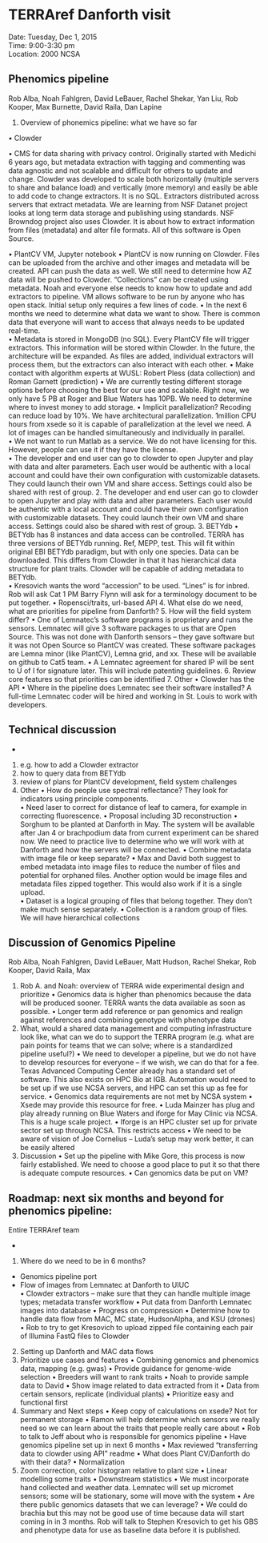 # TERRAref Danforth visit
Date:	Tuesday, Dec 1, 2015  
Time:	9:00-3:30 pm  
Location:	2000 NCSA  


## Phenomics pipeline 
Rob Alba, Noah Fahlgren, David LeBauer, Rachel Shekar, Yan Liu, Rob Kooper, Max Burnette, David Raila, Dan Lapine

  
 1.	Overview of phonemics pipeline: what we have so far

  •	Clowder 
  
  •	CMS for data sharing with privacy control.  Originally started with Medichi 6 years ago, but metadata extraction with tagging and commenting was data agnostic and not scalable and difficult for others to update and change.  Clowder was developed to scale both horizontally (multiple servers to share and balance load) and vertically (more memory) and easily be able to add code to change extractors.  It is no SQL.  Extractors distributed across servers that extract metadata.  We are learning from NSF Datanet project looks at long term data storage and publishing using standards.  NSF Browndog project also uses Clowder.  It is about how to extract information from files (metadata) and alter file formats.  All of this software is Open Source.

  •	PlantCV VM, Jupyter notebook 
•	PlantCV is now running on Clowder.  Files can be uploaded from the archive and other images and metadata will be created.  API can push the data as well. We still need to determine how AZ data will be pushed to Clowder. “Collections” can be created using metadata.  Noah and everyone else needs to know how to update and add extractors to pipeline.  VM allows software to be run by anyone who has open stack.  Initial setup only requires a few lines of code.
•	In the next 6 months we need to determine what data we want to show.  There is common data that everyone will want to access that always needs to be updated real-time.  
•	Metadata is stored in MongoDB (no SQL).  Every PlantCV file will trigger extractors.  This information will be stored within Clowder. In the future, the architecture will be expanded.  As files are added, individual extractors will process them, but the extractors can also interact with each other.
•	Make contact with algorithm experts at WUSL: Robert Pless (data collection) and Roman Garnett (prediction)
•	We are currently testing different storage options before choosing the best for our use and scalable.  Right now, we only have 5 PB at Roger and Blue Waters has 10PB. We need to determine where to invest money to add storage.
•	Implicit parallelization? Recoding can reduce load by 10%. We have architectural parallelization.  1million CPU hours from xsede so it is capable of parallelization at the level we need. A lot of images can be handled simultaneously and individually in parallel.  
•	We not want to run Matlab as a service.  We do not have licensing for this.  However, people can use it if they have the license.  
•	The developer and end user can go to clowder to open Jupyter and play with data and alter parameters.  Each user would be authentic with a local account and could have their own configuration with customizable datasets.  They could launch their own VM and share access.  Settings could also be shared with rest of group.
2.	The developer and end user can go to clowder to open Jupyter and play with data and alter parameters.  Each user would be authentic with a local account and could have their own configuration with customizable datasets.  They could launch their own VM and share access.  Settings could also be shared with rest of group.
3.	BETYdb
•	BETYdb has 8 instances and data access can be controlled.  TERRA has three versions of BETYdb running.  Ref, MEPP, test.  This will fit within original EBI BETYdb paradigm, but with only one species. Data can be downloaded.  This differs from Clowder in that it has hierarchical data structure for plant traits.  Clowder will be capable of adding metadata to BETYdb.  
•	Kresovich wants the word “accession” to be used.  “Lines” is for inbred.  Rob will ask Cat 1 PM Barry Flynn will ask for a terminology document to be put together. 
•	Ropensci/traits, url-based API
4.	What else do we need, what are priorities for pipeline from Danforth?
5.	How will the field system differ?
•	One of Lemnatec’s software programs is proprietary and runs the sensors.  Lemnatec will give 3 software packages to us that are Open Source.  This was not done with Danforth sensors – they gave software but it was not Open Source so PlantCV was created.  These software packages are Lemna minor (like PlantCV), Lemna grid, and xx.  These will be available on github to Cat5 team. 
•	A Lemnatec agreement for shared IP will be sent to U of I for signature later. This will include patenting guidelines.
6.	Review core features so that priorities can be identified
7.	Other
•	Clowder has the API
•	Where in the pipeline does Lemnatec see their software installed?  A full-time Lemnatec coder will be hired and working in St. Louis to work with developers.



## Technical discussion
  *
1.	e.g. how to add a Clowder extractor
2.	how to query data from BETYdb
3.	review of plans for PlantCV development, field system challenges 
4.	Other
•	How do people use spectral reflectance?  They look for indicators using principle components.  
•	Need laser to correct for distance of leaf to camera, for example in correcting fluorescence. 
•	Proposal including 3D reconstruction 
•	Sorghum to be planted at Danforth in May.   The system will be available after Jan 4 or brachpodium data from current experiment can be shared now.  We need to practice live to determine who we will work with at Danforth and how the servers will be connected.
•	Combine metadata with image file or keep separate?
•	Max and David both suggest to embed metadata into image files to reduce the number of files and potential for orphaned files.  Another option would be image files and metadata files zipped together.  This would also work if it is a single upload.  
•	Dataset is a logical grouping of files that belong together.  They don’t make much sense separately.
•	Collection is a random group of files.  We will have hierarchical collections




## Discussion of Genomics Pipeline 
Rob Alba, Noah Fahlgren, David LeBauer, Matt Hudson, Rachel Shekar, Rob Kooper, David Raila, Max 

  
1.	Rob A. and Noah: overview of TERRA wide experimental design and prioritize 
•	Genomics data is higher than phenomics because the data will be produced sooner.  TERRA wants the data available as soon as possible.
•	Longer term add reference or pan genomics and realign against references and combining genotype with phenotype data
2.	What, would a shared data management and computing infrastructure look like, what can we do to support the TERRA program (e.g. what are pain points for teams that we can solve; where is a standardized pipeline useful?)
•	We need to developer a pipeline, but we do not have to develop resources for everyone – if we wish, we can do that for a fee. Texas Advanced Computing Center already has a standard set of software.  This also exists on HPC Bio at IGB.  Automation would need to be set up if we use NCSA servers, and HPC can set this up as fee for service.
•	Genomics data requirements are not met by NCSA system
•	Xsede may provide this resource for free.
•	Luda Mainzer has plug and play already running on Blue Waters and iforge for May Clinic via NCSA.  This is a huge scale project. 
•	Iforge is an HPC cluster set up for private sector set up through NCSA.  This restricts access
•	We need to be aware of vision of Joe Cornelius – Luda’s setup may work better, it can be easily altered
3.	Discussion
•	Set up the pipeline with Mike Gore, this process is now fairly established.  We need to choose a good place to put it so that there is adequate compute resources.
•	Can genomics data be put on VM?



## Roadmap: next six months and beyond for phenomics pipeline:
Entire TERRAref team

  *
1.	Where do we need to be in 6 months?  
 *	Genomics pipeline port  
 *	Flow of images from Lemnatec at Danforth to UIUC  
 •	Clowder extractors – make sure that they can handle multiple image types; metadata transfer workflow
•	Put data from Danforth Lemnatec images into database
•	Progress on compression
•	Determine how to handle data flow from MAC, MC state, HudsonAlpha, and KSU (drones)
•	Rob to try to get Kresovich to upload zipped file containing each pair of Illumina FastQ files to Clowder
2.	Setting up Danforth and MAC data flows
3.	Prioritize use cases and features
•	Combining genomics and phenomics data, mapping (e.g. gwas)
•	Provide guidance for genome-wide selection
•	Breeders will want to rank traits 
•	Noah to provide sample data to David
•	Show image related to data extracted from it
•	Data from certain sensors, replicate (individual plants)
•	Prioritize easy and functional first 
4.	Summary and Next steps
•	Keep copy of calculations on xsede?  Not for permanent storage
•	Ramon will help determine which sensors we really need so we can learn about the traits that people really care about
•	Rob to talk to Jeff about who is responsible for genomics pipeline
•	Have genomics pipeline set up in next 6 months
•	Max reviewed “transferring data to clowder using API” readme
•	What does Plant CV/Danforth do with their data?
•	Normalization
1.	Zoom correction, color histogram relative to plant size
•	Linear modelling some traits
•	Downstream statistics
•	We must incorporate hand collected and weather data.  Lemnatec will set up micromet sensors; some will be stationary, some will move with the system
•	Are there public genomics datasets that we can leverage?
•	We could do brachia but this may not be good use of time because data will start coming in in 3 months.  Rob will talk to Stephen Kresovich to get his GBS and phenotype data for use as baseline data before it is published.


